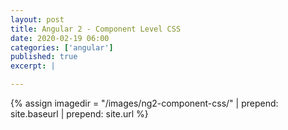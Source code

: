 ```yaml
---
layout: post
title: Angular 2 - Component Level CSS
date: 2020-02-19 06:00
categories: ['angular']
published: true
excerpt: |

---
```


{% assign imagedir = "/images/ng2-component-css/" | prepend: site.baseurl | prepend: site.url %}


